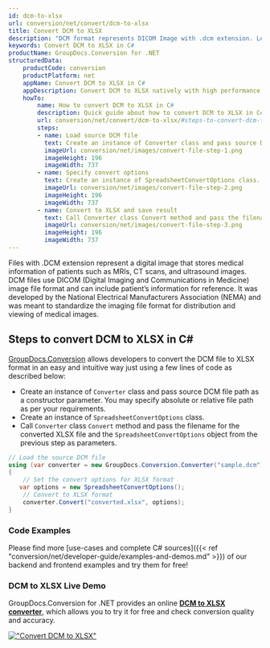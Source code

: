 ```yaml
---
id: dcm-to-xlsx
url: conversion/net/convert/dcm-to-xlsx
title: Convert DCM to XLSX
description: "DCM format represents DICOM Image with .dcm extension. Learn how to convert DCM to XLSX file programmatically in C# language using GroupDocs.Conversion for .NET library."
keywords: Convert DCM to XLSX in C#
productName: GroupDocs.Conversion for .NET
structuredData:
    productCode: conversion
    productPlatform: net
    appName: Convert DCM to XLSX in C#
    appDescription: Convert DCM to XLSX natively with high performance using C# language and server side GroupDocs.Conversion for .NET APIs, without the use of any software like Microsoft or Open Office.
    howTo:
        name: How to convert DCM to XLSX in C# 
        description: Quick guide about how to convert DCM to XLSX in C# with high performance and accuracy.
        url: conversion/net/convert/dcm-to-xlsx/#steps-to-convert-dcm-to-xlsx-in-c
        steps:
        - name: Load source DCM file 
          text: Create an instance of Converter class and pass source DCM file path as a constructor parameter. You may specify absolute or relative file path as per your requirements. 
          imageUrl: conversion/net/images/convert-file-step-1.png
          imageHeight: 196
          imageWidth: 737
        - name: Specify convert options 
          text: Create an instance of SpreadsheetConvertOptions class.
          imageUrl: conversion/net/images/convert-file-step-2.png
          imageHeight: 196
          imageWidth: 737
        - name: Convert to XLSX and save result 
          text: Call Converter class Convert method and pass the filename for the converted HTML file and the SpreadsheetConvertOptions object from the previous step as parameters.
          imageUrl: conversion/net/images/convert-file-step-3.png
          imageHeight: 196
          imageWidth: 737
---
```


Files with .DCM extension represent a digital image that stores medical information of patients such as MRIs, CT scans, and ultrasound images. DCM files use DICOM (Digital Imaging and Communications in Medicine) image file format and can include patient’s information for reference. It was developed by the National Electrical Manufacturers Association (NEMA) and was meant to standardize the imaging file format for distribution and viewing of medical images.

## Steps to convert DCM to XLSX in C#

[GroupDocs.Conversion](https://products.groupdocs.com/conversion/net) allows developers to convert the DCM file to XLSX format in an easy and intuitive way just using a few lines of code as described below:

* Create an instance of `Converter` class and pass source DCM file path as a constructor parameter. You may specify absolute or relative file path as per your requirements. 
* Create an instance of `SpreadsheetConvertOptions` class.
* Call `Converter` class `Convert` method and pass the filename for the converted XLSX file and the `SpreadsheetConvertOptions` object from the previous step as parameters.

```csharp
// Load the source DCM file
using (var converter = new GroupDocs.Conversion.Converter("sample.dcm"))
{
    // Set the convert options for XLSX format
   var options = new SpreadsheetConvertOptions();
    // Convert to XLSX format
    converter.Convert("converted.xlsx", options);
}
```

### Code Examples

Please find more [use-cases and complete C# sources]({{< ref "conversion/net/developer-guide/examples-and-demos.md" >}}) of our backend and frontend examples and try them for free!

### DCM to XLSX Live Demo

GroupDocs.Conversion for .NET provides an online [**DCM to XLSX converter**](https://products.groupdocs.app/conversion/dcm-to-xlsx), which allows you to try it for free and check conversion quality and accuracy.

[!["Convert DCM to XLSX"](conversion/net/images/convert-to-xlsx/convert-dcm-to-xlsx.png)](https://products.groupdocs.app/conversion/dcm-to-xlsx)